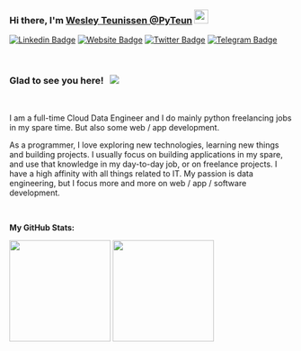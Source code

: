 ### Hi there, I'm <a href="https://www.pyteun.com" target="_blank">Wesley Teunissen @PyTeun</a> <img src="https://media.giphy.com/media/hvRJCLFzcasrR4ia7z/giphy.gif" width="25px">

[![Linkedin Badge](https://img.shields.io/badge/-LinkedIn-0e76a8?style=flat-square&logo=Linkedin&logoColor=white)](https://linkedin.com/in/wesley-teunissen-5778aa81)
[![Website Badge](https://img.shields.io/badge/Website-3b5998?style=flat-square&logo=google-chrome&logoColor=white)](https://www.pyteun.com)
[![Twitter Badge](https://img.shields.io/badge/-Twitter-00acee?style=flat-square&logo=Twitter&logoColor=white)](https://twitter.com/PyTeun)
[![Telegram Badge](https://img.shields.io/badge/-Telegram-0088cc?style=flat-square&logo=Telegram&logoColor=white)](https://t.me/westeun)

<br>

### Glad to see you here! &nbsp; ![](https://visitor-badge.glitch.me/badge?page_id=pyteun.pyteun)

<br>

I am a full-time Cloud Data Engineer and I do mainly python freelancing jobs in my spare time. But also some web / app development.

As a programmer, I love exploring new technologies, learning new things and building projects. I usually focus on building applications in my spare,
and use that knowledge in my day-to-day job, or on freelance projects. 
I have a high affinity with all things related to IT. My passion is data engineering, but I focus more and more on web / app / software development.

<br>

**My GitHub Stats:**  
<p>
  <img height="180em" src="https://github-readme-stats.vercel.app/api?username=pyteun&show_icons=true&hide_border=true&&count_private=true&include_all_commits=true" />
  <img height="180em" src="https://github-readme-stats.vercel.app/api/top-langs/?username=pyteun&show_icons=true&hide_border=true&layout=compact&langs_count=8"/>
</p>
